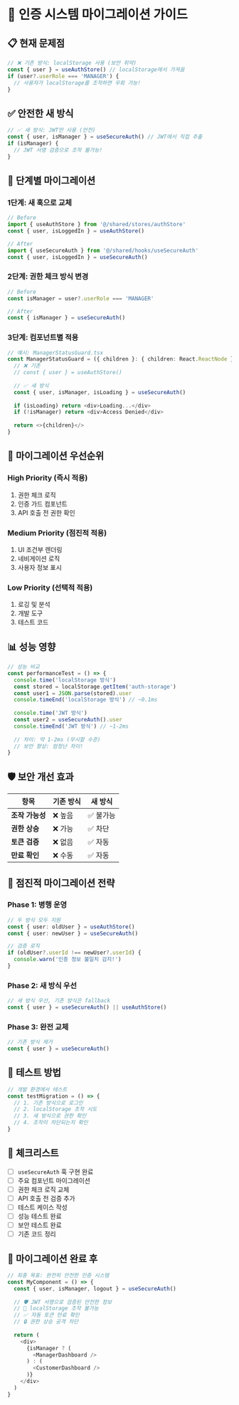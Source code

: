 # 🔄 인증 시스템 마이그레이션 가이드

## 📋 **현재 문제점**

```typescript
// ❌ 기존 방식: localStorage 사용 (보안 취약)
const { user } = useAuthStore() // localStorage에서 가져옴
if (user?.userRole === 'MANAGER') {
  // 사용자가 localStorage를 조작하면 우회 가능!
}
```

## ✅ **안전한 새 방식**

```typescript
// ✅ 새 방식: JWT만 사용 (안전)
const { user, isManager } = useSecureAuth() // JWT에서 직접 추출
if (isManager) {
  // JWT 서명 검증으로 조작 불가능!
}
```

## 🔧 **단계별 마이그레이션**

### **1단계: 새 훅으로 교체**

```typescript
// Before
import { useAuthStore } from '@/shared/stores/authStore'
const { user, isLoggedIn } = useAuthStore()

// After  
import { useSecureAuth } from '@/shared/hooks/useSecureAuth'
const { user, isLoggedIn } = useSecureAuth()
```

### **2단계: 권한 체크 방식 변경**

```typescript
// Before
const isManager = user?.userRole === 'MANAGER'

// After
const { isManager } = useSecureAuth()
```

### **3단계: 컴포넌트별 적용**

```typescript
// 예시: ManagerStatusGuard.tsx
const ManagerStatusGuard = ({ children }: { children: React.ReactNode }) => {
  // ❌ 기존
  // const { user } = useAuthStore()
  
  // ✅ 새 방식
  const { user, isManager, isLoading } = useSecureAuth()
  
  if (isLoading) return <div>Loading...</div>
  if (!isManager) return <div>Access Denied</div>
  
  return <>{children}</>
}
```

## 🎯 **마이그레이션 우선순위**

### **High Priority (즉시 적용)**
1. 권한 체크 로직
2. 인증 가드 컴포넌트
3. API 호출 전 권한 확인

### **Medium Priority (점진적 적용)**
1. UI 조건부 렌더링
2. 네비게이션 로직
3. 사용자 정보 표시

### **Low Priority (선택적 적용)**
1. 로깅 및 분석
2. 개발 도구
3. 테스트 코드

## 📊 **성능 영향**

```typescript
// 성능 비교
const performanceTest = () => {
  console.time('localStorage 방식')
  const stored = localStorage.getItem('auth-storage')
  const user1 = JSON.parse(stored).user
  console.timeEnd('localStorage 방식') // ~0.1ms
  
  console.time('JWT 방식')
  const user2 = useSecureAuth().user
  console.timeEnd('JWT 방식') // ~1-2ms
  
  // 차이: 약 1-2ms (무시할 수준)
  // 보안 향상: 엄청난 차이!
}
```

## 🛡️ **보안 개선 효과**

| 항목 | 기존 방식 | 새 방식 |
|------|-----------|---------|
| **조작 가능성** | ❌ 높음 | ✅ 불가능 |
| **권한 상승** | ❌ 가능 | ✅ 차단 |
| **토큰 검증** | ❌ 없음 | ✅ 자동 |
| **만료 확인** | ❌ 수동 | ✅ 자동 |

## 🔄 **점진적 마이그레이션 전략**

### **Phase 1: 병행 운영**
```typescript
// 두 방식 모두 지원
const { user: oldUser } = useAuthStore()
const { user: newUser } = useSecureAuth()

// 검증 로직
if (oldUser?.userId !== newUser?.userId) {
  console.warn('인증 정보 불일치 감지!')
}
```

### **Phase 2: 새 방식 우선**
```typescript
// 새 방식 우선, 기존 방식은 fallback
const { user } = useSecureAuth() || useAuthStore()
```

### **Phase 3: 완전 교체**
```typescript
// 기존 방식 제거
const { user } = useSecureAuth()
```

## 🧪 **테스트 방법**

```typescript
// 개발 환경에서 테스트
const testMigration = () => {
  // 1. 기존 방식으로 로그인
  // 2. localStorage 조작 시도
  // 3. 새 방식으로 권한 확인
  // 4. 조작이 차단되는지 확인
}
```

## 📝 **체크리스트**

- [ ] `useSecureAuth` 훅 구현 완료
- [ ] 주요 컴포넌트 마이그레이션
- [ ] 권한 체크 로직 교체
- [ ] API 호출 전 검증 추가
- [ ] 테스트 케이스 작성
- [ ] 성능 테스트 완료
- [ ] 보안 테스트 완료
- [ ] 기존 코드 정리

## 🎉 **마이그레이션 완료 후**

```typescript
// 최종 목표: 완전히 안전한 인증 시스템
const MyComponent = () => {
  const { user, isManager, logout } = useSecureAuth()
  
  // 🛡️ JWT 서명으로 검증된 안전한 정보
  // 🚫 localStorage 조작 불가능
  // ✅ 자동 토큰 만료 확인
  // 🔒 권한 상승 공격 차단
  
  return (
    <div>
      {isManager ? (
        <ManagerDashboard />
      ) : (
        <CustomerDashboard />
      )}
    </div>
  )
}
``` 
